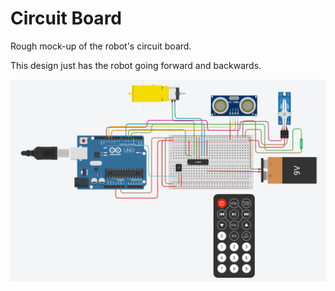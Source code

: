 # Circuit Board

Rough mock-up of the robot's circuit board.

This design just has the robot going forward and backwards.

![robot circuit board](https://github.com/edorejel/robotics/blob/main/food_delivery_robot/robot_circuit_board/Screenshot%202024-11-25%20225126.png)
